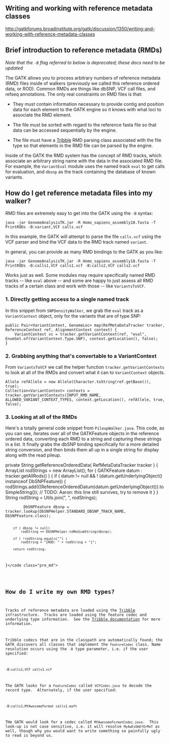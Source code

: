 ## Writing and working with reference metadata classes

http://gatkforums.broadinstitute.org/gatk/discussion/1350/writing-and-working-with-reference-metadata-classes

<h2>Brief introduction to reference metadata (RMDs)</h2>
<p><em>Note that the <code>-B</code> flag referred to below is deprecated; these docs need to be updated</em></p>
<p>The GATK allows you to process arbitrary numbers of reference metadata (RMD) files inside of walkers (previously we called this reference ordered data, or ROD).  Common RMDs are things like dbSNP, VCF call files, and refseq annotations.  The only real constraints on RMD files is that:</p>
<ul>
<li>
<p>They must contain information necessary to provide contig and position data for each element to the GATK engine so it knows with what loci to associate the RMD element.</p>
</li>
<li>
<p>The file must be sorted with regard to the reference fasta file so that data can be accessed sequentially by the engine.</p>
</li>
<li>The file must have a <a href="http://gatkforums.broadinstitute.org/discussion/1349/tribble">Tribble</a> RMD parsing class associated with the file type so that elements in the RMD file can be parsed by the engine.</li>
</ul>
<p>Inside of the GATK the RMD system has the concept of RMD tracks, which associate an arbitrary string name with the data in the associated RMD file.  For example, the <code>VariantEval</code> module uses the named track <code>eval</code> to get calls for evaluation, and <code>dbsnp</code> as the track containing the database of known variants.</p>
<h2>How do I get reference metadata files into my walker?</h2>
<p>RMD files are extremely easy to get into the GATK using the <code>-B</code> syntax:</p>
<pre><code class="pre_md">java -jar GenomeAnalysisTK.jar -R Homo_sapiens_assembly18.fasta -T PrintRODs -B:variant,VCF calls.vcf</code class="pre_md"></pre>
<p>In this example, the GATK will attempt to parse the file <code>calls.vcf</code> using the VCF parser and bind the VCF data to the RMD track named <code>variant</code>.</p>
<p>In general, you can provide as many RMD bindings to the GATK as you like:</p>
<pre><code class="pre_md">java -jar GenomeAnalysisTK.jar -R Homo_sapiens_assembly18.fasta -T PrintRODs -B:calls1,VCF calls1.vcf -B:calls2,VCF calls2.vcf</code class="pre_md"></pre>
<p>Works just as well.  Some modules may require specifically named RMD tracks -- like <code>eval</code> above -- and some are happy to just assess all RMD tracks of a certain class and work with those -- like <code>VariantsToVCF</code>.</p>
<h3>1. Directly getting access to a single named track</h3>
<p>In this snippet from <code>SNPDensityWalker</code>, we grab the <code>eval</code> track as a <code>VariantContext</code> object, only for the variants that are of type SNP:</p>
<pre><code class="pre_md">public Pair&lt;VariantContext, GenomeLoc&gt; map(RefMetaDataTracker tracker, ReferenceContext ref, AlignmentContext context) {
    VariantContext vc = tracker.getVariantContext(ref, "eval", EnumSet.of(VariantContext.Type.SNP), context.getLocation(), false);
}</code class="pre_md"></pre>
<h3>2. Grabbing anything that's convertable to a VariantContext</h3>
<p>From <code>VariantsToVCF</code> we call the helper function <code>tracker.getVariantContexts</code> to look at all of the RMDs and convert what it can to <code>VariantContext</code> objects.</p>
<pre><code class="pre_md">Allele refAllele = new Allele(Character.toString(ref.getBase()), true);
Collection&lt;VariantContext&gt; contexts = tracker.getVariantContexts(INPUT_RMD_NAME, ALLOWED_VARIANT_CONTEXT_TYPES, context.getLocation(), refAllele, true, false);</code class="pre_md"></pre>
<h3>3. Looking at all of the RMDs</h3>
<p>Here's a totally general code snippet from <code>PileupWalker.java</code>.  This code, as you can see, iterates over all of the GATKFeature objects in the reference ordered data, converting each RMD to a string and capturing these strings in a list.  It finally grabs the dbSNP binding specifically for a more detailed string conversion, and then binds them all up in a single string for display along with the read pileup.</p>
<p>private String getReferenceOrderedData( RefMetaDataTracker tracker ) {
ArrayList<String> rodStrings = new ArrayList<String>();
for ( GATKFeature datum : tracker.getAllRods() ) {
if ( datum != null &amp;&amp; ! (datum.getUnderlyingObject() instanceof DbSNPFeature)) {
rodStrings.add(((ReferenceOrderedDatum)datum.getUnderlyingObject()).toSimpleString()); // TODO: Aaron: this line still survives, try to remove it
}
}
String rodString = Utils.join(&quot;, &quot;, rodStrings);</p>
<pre><code class="pre_md">        DbSNPFeature dbsnp = tracker.lookup(DbSNPHelper.STANDARD_DBSNP_TRACK_NAME, DbSNPFeature.class);

        if ( dbsnp != null)
            rodString += DbSNPHelper.toMediumString(dbsnp);

        if ( !rodString.equals("") )
            rodString = "[ROD: " + rodString + "]";

        return rodString;
}</code class="pre_md"></pre>
<h2>How do I write my own RMD types?</h2>
<p>Tracks of reference metadata are loaded using the <a href="http://gatkforums.broadinstitute.org/discussion/1349/tribble">Tribble</a> infrastructure.  Tracks are loaded using the feature codec and underlying type information.  See the <a href="http://gatkforums.broadinstitute.org/discussion/1349/tribble">Tribble documentation</a> for more information.</p>
<p>Tribble codecs that are in the classpath are automatically found; the GATK discovers all classes that implement the <code>FeatureCodec</code> class. Name resolution occurs using the <code>-B</code> type parameter, i.e. if the user specified:   </p>
<pre><code class="pre_md">-B:calls1,VCF calls1.vcf</code class="pre_md"></pre>
<p>The GATK looks for a <code>FeatureCodec</code> called <code>VCFCodec.java</code> to decode the record type.  Alternately, if the user specified:</p>
<pre><code class="pre_md">-B:calls1,MYAwesomeFormat calls1.maft</code class="pre_md"></pre>
<p>THe GATK would look for a codec called <code>MYAwesomeFormatCodec.java</code>.  This look-up is not case sensitive, i.e. it will resolve <code>MyAwEsOmEfOrMaT</code> as well, though why you would want to write something so painfully ugly to read is beyond us.</p>